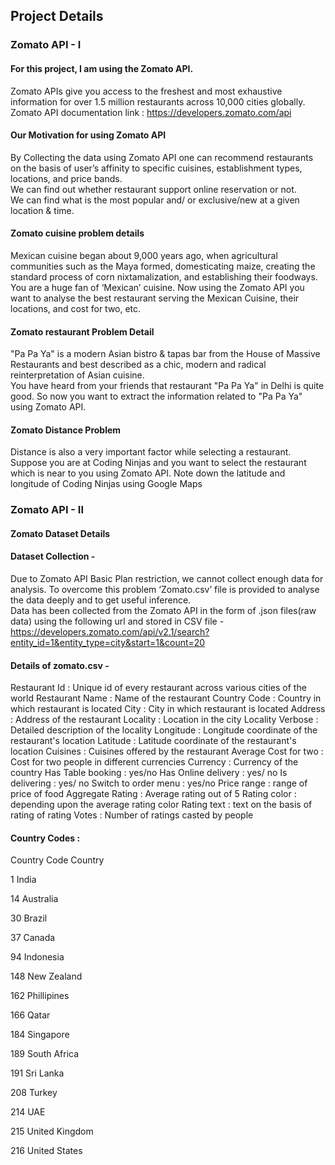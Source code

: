 ## Project Details
###                                                 Zomato API - I
#### For this project, I am using the Zomato API.  
Zomato APIs give you access to the freshest and most exhaustive information for over 1.5 million restaurants across 10,000 cities globally.  
Zomato API documentation link : https://developers.zomato.com/api   
#### Our Motivation for using Zomato API
By Collecting the data using Zomato API one can recommend restaurants on the basis of user’s affinity to specific cuisines, establishment types, locations, and price bands.  
We can find out whether restaurant support online reservation or not.  
We can find what is the most popular and/ or exclusive/new at a given location & time.  

#### Zomato cuisine problem details
Mexican cuisine began about 9,000 years ago, when agricultural communities such as the Maya formed, domesticating maize, creating the standard process of corn nixtamalization, and
establishing their foodways.  
You are a huge fan of ‘Mexican’ cuisine. Now using the Zomato API you want to analyse the best restaurant serving the Mexican Cuisine, their locations, and cost for two, etc.  

#### Zomato restaurant Problem Detail
"Pa Pa Ya" is a modern Asian bistro & tapas bar from the House of Massive Restaurants and best described as a chic, modern and radical reinterpretation of Asian cuisine.  
You have heard from your friends that restaurant "Pa Pa Ya" in Delhi is quite good. So now you want to extract the information related to "Pa Pa Ya" using Zomato API.  

#### Zomato Distance Problem
Distance is also a very important factor while selecting a restaurant. Suppose you are at Coding Ninjas and you want to select the restaurant which is near to you using Zomato API.
Note down the latitude and longitude of Coding Ninjas using Google Maps  

### Zomato API - II
#### Zomato Dataset Details
#### Dataset Collection -
Due to Zomato API Basic Plan restriction, we cannot collect enough data for analysis. To overcome this problem ‘Zomato.csv’ file is provided to analyse the data deeply and to get useful inference.    
Data has been collected from the Zomato API in the form of .json files(raw data) using the following url and stored in CSV file -  
https://developers.zomato.com/api/v2.1/search?entity_id=1&entity_type=city&start=1&count=20  

#### Details of zomato.csv -

Restaurant Id : Unique id of every restaurant across various cities of the world
Restaurant Name : Name of the restaurant
Country Code : Country in which restaurant is located
City : City in which restaurant is located
Address : Address of the restaurant
Locality : Location in the city
Locality Verbose : Detailed description of the locality
Longitude : Longitude coordinate of the restaurant's location
Latitude : Latitude coordinate of the restaurant's location
Cuisines : Cuisines offered by the restaurant
Average Cost for two : Cost for two people in different currencies
Currency : Currency of the country
Has Table booking : yes/no
Has Online delivery : yes/ no
Is delivering : yes/ no
Switch to order menu : yes/no
Price range : range of price of food
Aggregate Rating : Average rating out of 5
Rating color : depending upon the average rating color
Rating text : text on the basis of rating of rating
Votes : Number of ratings casted by people


#### Country Codes :
 
Country Code    Country  

1               India

14              Australia

30              Brazil

37              Canada

94              Indonesia

148             New Zealand

162             Phillipines

166             Qatar

184             Singapore

189             South Africa

191             Sri Lanka

208             Turkey

214             UAE

215             United Kingdom

216             United States
